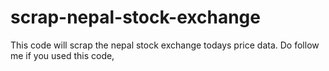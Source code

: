 # scrap-nepal-stock-exchange
This code will scrap the nepal stock exchange todays price data. Do follow me if you used this code,
